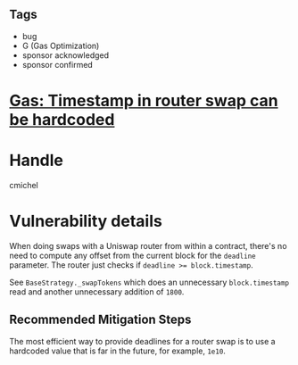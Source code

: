 ## Tags

- bug
- G (Gas Optimization)
- sponsor acknowledged
- sponsor confirmed

# [Gas: Timestamp in router swap can be hardcoded](https://github.com/code-423n4/2021-09-yaxis-findings/issues/125) 

# Handle

cmichel


# Vulnerability details

When doing swaps with a Uniswap router from within a contract, there's no need to compute any offset from the current block for the `deadline` parameter.
The router just checks if `deadline >= block.timestamp`.

See `BaseStrategy._swapTokens` which does an unnecessary `block.timestamp` read and another unnecessary addition of `1800`.

## Recommended Mitigation Steps
The most efficient way to provide deadlines for a router swap is to use a hardcoded value that is far in the future, for example, `1e10`.


